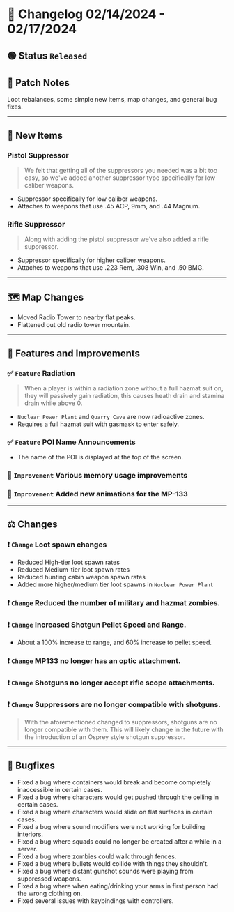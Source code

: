 # :bookmark_tabs:  Changelog 02/14/2024 - 02/17/2024

<!-- ## :green_circle: Status `Released` -->
## :green_circle: Status `Released`

## :speech_balloon: Patch Notes
Loot rebalances, some simple new items, map changes, and general bug fixes.

________

## :gun: New Items

### Pistol Suppressor
> We felt that getting all of the suppressors you needed was a bit too easy, so we've added another suppressor type specifically for low caliber weapons.
- Suppressor specifically for low caliber weapons.
- Attaches to weapons that use .45 ACP, 9mm, and .44 Magnum.

### Rifle Suppressor
> Along with adding the pistol suppressor we've also added a rifle suppressor.
- Suppressor specifically for higher caliber weapons.
- Attaches to weapons that use .223 Rem, .308 Win, and .50 BMG.

________

## :world_map: Map Changes
- Moved Radio Tower to nearby flat peaks.
- Flattened out old radio tower mountain.

________

## :loudspeaker: Features and Improvements

### :white_check_mark: `Feature` Radiation
> When a player is within a radiation zone without a full hazmat suit on, they will passively
> gain radiation, this causes heath drain and stamina drain while above 0.
- `Nuclear Power Plant` and `Quarry Cave` are now radioactive zones.
- Requires a full hazmat suit with gasmask to enter safely.

### :white_check_mark: `Feature` POI Name Announcements
- The name of the POI is displayed at the top of the screen.

### :arrow_up_small: `Improvement` Various memory usage improvements

### :arrow_up_small: `Improvement` Added new animations for the MP-133

________

## :balance_scale: Changes

### :exclamation: `Change` Loot spawn changes
- Reduced High-tier loot spawn rates
- Reduced Medium-tier loot spawn rates
- Reduced hunting cabin weapon spawn rates
- Added more higher/medium tier loot spawns in `Nuclear Power Plant`

### :exclamation: `Change` Reduced the number of military and hazmat zombies.

### :exclamation: `Change` Increased Shotgun Pellet Speed and Range.
- About a 100% increase to range, and 60% increase to pellet speed.

### :exclamation: `Change` MP133 no longer has an optic attachment.

### :exclamation: `Change` Shotguns no longer accept rifle scope attachments.

### :exclamation: `Change` Suppressors are no longer compatible with shotguns.
> With the aforementioned changed to suppressors, shotguns are no longer compatible with them.
> This will likely change in the future with the introduction of an Osprey style shotgun suppressor.

________

## :bug: Bugfixes
- Fixed a bug where containers would break and become completely inaccessible in certain cases.
- Fixed a bug where characters would get pushed through the ceiling in certain cases.
- Fixed a bug where characters would slide on flat surfaces in certain cases.
- Fixed a bug where sound modifiers were not working for building interiors.
- Fixed a bug where squads could no longer be created after a while in a server.
- Fixed a bug where zombies could walk through fences.
- Fixed a bug where bullets would collide with things they shouldn't.
- Fixed a bug where distant gunshot sounds were playing from suppressed weapons.
- Fixed a bug where when eating/drinking your arms in first person had the wrong clothing on.
- Fixed several issues with keybindings with controllers.
